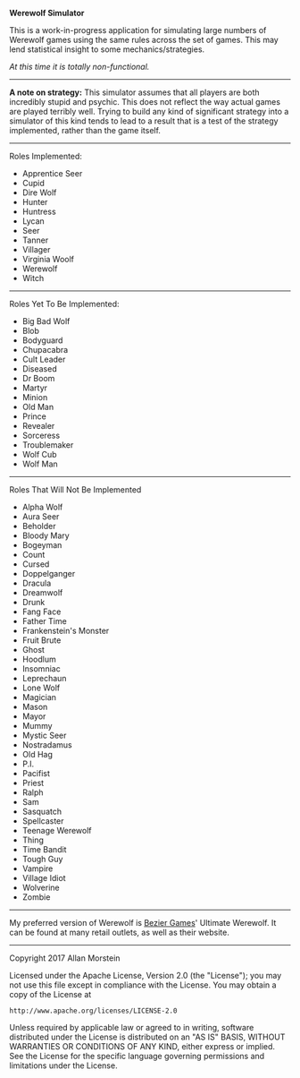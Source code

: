 **Werewolf Simulator**

This is a work-in-progress application for simulating large numbers of Werewolf games using the same rules across the set of games. This may lend statistical insight to some mechanics/strategies.

_At this time it is totally non-functional._

***
**A note on strategy:** This simulator assumes that all players are both incredibly stupid and psychic. This does not reflect the way actual games are played terribly well. Trying to build any kind of significant strategy into a simulator of this kind tends to lead to a result that is a test of the strategy implemented, rather than the game itself.
***
Roles Implemented:
* Apprentice Seer
* Cupid
* Dire Wolf
* Hunter
* Huntress
* Lycan
* Seer
* Tanner
* Villager
* Virginia Woolf
* Werewolf
* Witch
***

Roles Yet To Be Implemented:
* Big Bad Wolf
* Blob
* Bodyguard
* Chupacabra
* Cult Leader
* Diseased
* Dr Boom
* Martyr
* Minion
* Old Man
* Prince
* Revealer
* Sorceress
* Troublemaker
* Wolf Cub
* Wolf Man
***

Roles That Will Not Be Implemented
* Alpha Wolf
* Aura Seer
* Beholder
* Bloody Mary
* Bogeyman
* Count
* Cursed
* Doppelganger
* Dracula
* Dreamwolf
* Drunk
* Fang Face
* Father Time
* Frankenstein's Monster
* Fruit Brute
* Ghost
* Hoodlum
* Insomniac
* Leprechaun
* Lone Wolf
* Magician
* Mason
* Mayor
* Mummy
* Mystic Seer
* Nostradamus
* Old Hag
* P.I.
* Pacifist
* Priest
* Ralph
* Sam
* Sasquatch
* Spellcaster
* Teenage Werewolf
* Thing
* Time Bandit
* Tough Guy
* Vampire
* Village Idiot
* Wolverine
* Zombie
***

My preferred version of Werewolf is [Bezier Games](https://beziergames.com "Bezier Games")' Ultimate Werewolf. It can be found at many retail outlets, as well as their website. 

***
Copyright 2017 Allan Morstein

Licensed under the Apache License, Version 2.0 (the "License");
you may not use this file except in compliance with the License.
You may obtain a copy of the License at

    http://www.apache.org/licenses/LICENSE-2.0

Unless required by applicable law or agreed to in writing, software
distributed under the License is distributed on an "AS IS" BASIS,
WITHOUT WARRANTIES OR CONDITIONS OF ANY KIND, either express or implied.
See the License for the specific language governing permissions and
limitations under the License.